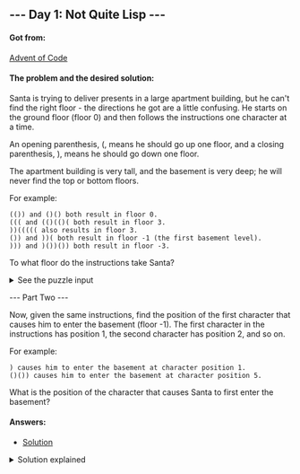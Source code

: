 ## --- Day 1: Not Quite Lisp ---

#### Got from:

[Advent of Code](https://adventofcode.com)

#### The problem and the desired solution:

Santa is trying to deliver presents in a large apartment building, but he can't find the right floor - the directions he got are a little confusing. He starts on the ground floor (floor 0) and then follows the instructions one character at a time.

An opening parenthesis, (, means he should go up one floor, and a closing parenthesis, ), means he should go down one floor.

The apartment building is very tall, and the basement is very deep; he will never find the top or bottom floors.

For example:

    (()) and ()() both result in floor 0.
    ((( and (()(()( both result in floor 3.
    ))((((( also results in floor 3.
    ()) and ))( both result in floor -1 (the first basement level).
    ))) and )())()) both result in floor -3.

To what floor do the instructions take Santa?

<details>
  <summary>See the puzzle input</summary>
  <p>(((())))()((((((((())()(()))(()((((()(()(((()((()((()(()()()()()))(((()(()((((((((((())(()()((())()(((())))()(()(()((()(()))(()()()()((()((()(((()()(((((((()()())()((((()()(((((()(())()(())((())()()))()(((((((())(()())(()(((())(()))((())))(()((()())))()())((((())))(()(((((()(())(((()()((()((()((((((((((())(()())))))()))())()()((((()()()()()()((((((())())(((()())()((()()(((()()()))(((((()))(((()(()()()(()(()(((())()))(()(((()((())()(()())())))((()()()(()()(((()))(((()((((()(((((()()(()())((()())())(()((((((()(()()))((((()))))())((())()()((()(()))))((((((((()))(()()(((())())(())()((()()()()((()((()((()()(((())))(()((())()((((((((()((()(()()(((())())())))(())())))()((((()))))))())))()()))()())((()())()((()()()))(()()(((()(())((((())())((((((((()()()()())))()()()((((()()))))))()((((()(((()))(()()())))((()()(((()))()()())())(((())((()()(())()()()(((())))))()())((()))()))((())()()())()())()()(()))())))())()))(())((()(())))(()(())(()))))(()(())())(()(())(()(()))))((()())()))()((((()()))))())))()()())((())()((()()()))()(((()(()))))(())()()))(((()())))))))))(((())))()))())()))))()()(((())))))))()(()()(()))((()))))((())))((()((())))())))()()(()))())()(()((()())(()(()()())())(()()))()))))(()())()()))()()()()))(()(()(()))))))()(()))()))()()(()((())(()(())))()(((())(())())))))()(()(()))))()))(()()()(())()(()(())))()))))()()(((((())))))())()())())())()())()))))()))))))))())()()()()()()())))()))((())()))())))()((())()))))()))())))))))())()()()))()()(()((((()(((((((()(())((()())((()()))()))))(())))()()()(())((())()())))(())))(())))(((()()))()(())(((()(()))((())))())()))((((()))())()))))))))()(())())))(()))()(()()))())()()(())())))())()()(()())))()((()())(()(())(())))))))))))))(()))))()))))))()()())(()(((((()(()())))())()))(()))()))(()()))()())(()))())()(())((()()))))))())))())()(((())))(()(()))()()))()(()))))))((()())(()))))))()())))()()))))))))((((((((()()()(()))))))()())))())))()()((())()))((())(())))())())))()()()((()((()(())))())()(())))))))))()())))()()()()()()))()))((())())(()(()))))))(()()))()))(())))()))))))))))))(()))))))))()))))()))()())()))()()))))))()))))((()))))(()))())()(())))(()())((((()())))()))))(()))()(()()(())))))())))))()))))))())))())))))())))())())))())(()))))(())()(())))())()))((()()))))))())))((())))))))())))(())))))()()())))))())))))()))))))()))()()()(()(((()())())())(()))())))))((()(())(()))))))))(())))()()()())())(()))))()()()))()))())())())()(())))()(((()((((())))))))()))))))))))))))))))))((())()())(()))))()()))))))(()()(())())))())))((())))((())))))))))))))()))))()(()))))))())))))()))(()()())(()())))))))))()))))))(())))))()()))()())(((())))()))(()))))))))(())())))())))())())())()()))((())()(())()())()))()())(())(()))))()())))(()(((()))))))()(()())()()()))()))))))))()()()(())()())()(((((()))()())())(()))))()()()(())))())))()((()())))(()))())()(()())())(()))()()))((()()))((()()()()())))(())()))(()(())))((()()))))))))())))))))())()()))))))))))))))))(())()(())(())()())())()))()(()))))())())))))()())()(()))()()(())))(())())))))(()))))))))))))))())())(())(())))(((()))()))))())((())(()))())))))))())))))())))()))()))))))))))))())()))))()))))((()))(())))()(())))(())()))()))())))())))))))()(()())())))()()())))(())))))(()))))))))))))(()))()))()))())))(((()()()(())((()())))()())(((()))(())()))((()()()())))())(())(()))))()(((((())))(()))())())))))))((((()()()))())())()(()(()())))))))))()())())))(())))()())(((()(())())()()))())())))))))((()())((()()(()))(()(())))()))()))(()))(()))()()(()(((())((((()))()(()))((())()(()(()())()(()))()())))))(()))()))())()())))())))(())))((())(()())))))()))(())(()))()())()(()()((()(()))))))()(())(()())(())()))(((())()))(()()(()()()))))(()(())))()))))())))))())(()()()()()()(((())))(()()))()((())(((((()()())))(()))(()))()()))(((())())()(((()()()()))))(()))(())())))()())(()()())())))))))()))))((())))()())(()))(()(()))())))))())(())))))()()())())()))()()(())))(()))(())((((((())(()))(()))())()))(()()(())))()))(()()))()))()(())))(())))((()(()))(())()()())())))(((()()())(())()))))))()(((()(((((()()(((())(())))())()((()))))((()())()(())(((())))(((()((()(()(()))(()()))())(()))(())(())))()))))))((((()))()((((()(()))()))()()))))()(()(()))()(()((()(((()(()()(((()))))()(((()(()(()(((()(()())())()()(()(()())())(()((((())(()))()))(((((()()())(())()((()()())))()()(((()()))()((((((((()(())))())((()))))(())))(()))))((()((((()()(())(((((()))(((((((((((((()())))((((()(((()((())())()))((()))()(()()((()()()()(()()(()(()(((())()(()((((((()((()()((())()((((()((()()(()()())((()()()((()((())()(()(((()((())((((())(()))((()(()))(()())()((((((((()(((((((((((()))(()(((()(()()()((((())((())()())()))(())((())(()))(((()((()(())))(()))))((()()))))((((()(()(()())(()(())((((((((()((((()((()(((((()))())()(()))(()()((()(())(((((()(())()(((((()()))))))()(((())()(()()((((())()((())((()(((())(((()))((()()((((()(())))))((()((((()((()((()(((())((()))(((((((()(((()((((((((())()))((((())(((((()((((((((()(((()((()(((()()(((()((((((()()(()((((((((()()(()(()(())((((()())()))))(((()))((((())((((()())((()(())()((()((((((()((((((()(())))()())(((())())())()(())()(()())((()()((((())((((((())(()(((((()((((())()((((()(()(())(()())(((())()((())((((()))()((((((())(()(((()(((()((((((()(((()))(()()())())((()((()())()((((())(((()(()(((((((((())(())))()((()()()()(())((()))(((((((()(((((((((()(()))))(()((((((((()((((()((()()((((((()()(((((((()(()(())()(())((()()()((()(((((()())()(((((()())()()((()(()())(()()()(((()()(((((()((((((()()((()(()()()((((((((((((()((((((((()()(((()())))()(((()()(())())((((()((((()((((()()()(())(())((()(()(((((((((((((((()(())(())))))()()))((()(((()(())((()(((()(()()((((()()(((()(((()(((((()()((()(()(((()))((((((()((((((((()((()((())(((((()(((())(())())((()()))((((())()()((()(((()(((((()()(((()))(((()(()(((((((((((((()))((((((((()(((()))))())((((((((((((())((())((()())(((())((())(()((((((((((()(((())((()()(()((())(((((((((((()))((((((((((((()(()())((()((()((()(()(((()((((((((()()(()((()(()(((()))((()))(((((((((((((()(())((((((())(((()(())(()(()(()((()()))((((()((((()((((())))())((((()((((()))((((((()((((((()((()(((())))((())(()))(()((()((((()((()(((()()))((((()()()(((((((())(((())(()))())((((()())(((()(((((((((((()(()(()((()(((((((((((((((()()((((()((((((((()(((()()((()((((()))(((()(())((((((()((((())()((((()((()))(())()(()(((()((())())((((((()(()(())())(((())(()(()())(((((()((()((())()())(())))(((()(())))))))(((()(((()))()((()(((()()((()())()()))())))(((()))(()(((()(((((((((()(()(((((()()(((()())()()))))()(((()))(((()(()(()(()(()))()(())()))(()(((())))(()))))))))))(())((()((())((()(())()(())((()()((((()()((()()))((())(((()((()(())(())))()(()(((((()((()))())()(((((()()(((()(()((((((())(()))(())()))((()(()()))(())())()))(((())))(()((()(((())(())())))((()()((((((((((((((()((()(()()(()(((()))())()()((()()()(())(()))(()())(((())((())()(())()()(()()(())))((()(((()))))(((()()(()()))())((()((())()))((((()()()())((())))(((()(())(((((()(((((()((()(()((((()()(((()()()(((()())(((()()((((())(()))(((()))(())())((()))(((()((()))(((()()((())((()(((((()((((()()())((()))()((((()((()(()()()(</p>

</details>

--- Part Two ---

Now, given the same instructions, find the position of the first character that causes him to enter the basement (floor -1). The first character in the instructions has position 1, the second character has position 2, and so on.

For example:

    ) causes him to enter the basement at character position 1.
    ()()) causes him to enter the basement at character position 5.

What is the position of the character that causes Santa to first enter the basement?

#### Answers:

- [Solution](day1.js)

<details>
  <summary>Solution explained</summary>
  <p>To keep the code a bit cleaner, I stored the input in a txt file and import it. Since I needed to check each character, I turned the resulting string into an array.</p>

  <p>Part One: First, I created a counter to keep track of floors. Then, I took the instructions array and iterated it, each time adding or substracting from the counter accordingly. The result (final floor) was logged at the end.</p>
  
  <p>Part Two: I added a second argument to the forEach() callback function to get the index of each character. Then, I added a conditional to push the position to a variable as soon as the elevator hit the basement (-1). As there would be multiple times of "basement arrivals", I just logged the first index (+ 1 since positions started at 1, not 0).</p>

</details>
